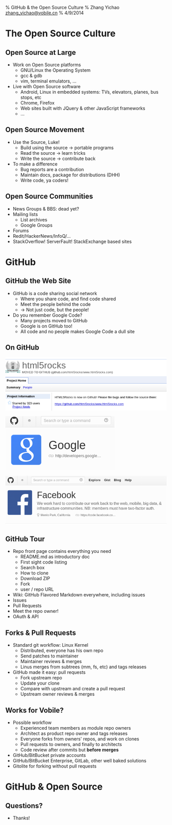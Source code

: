 % GitHub & the Open Source Culture
% Zhang Yichao <zhang_yichao@vobile.cn>
% 4/9/2014

# The Open Source Culture

## Open Source at Large

- Work on Open Source platforms
    - GNU/Linux the Operating System
    - gcc & gdb
    - vim, terminal emulators, ...
- Live with Open Source software
    - Android, Linux in embedded systems: TVs, elevators, planes, bus stops, etc
    - Chrome, Firefox
    - Web sites built with JQuery & other JavaScript frameworks
    - ...

## Open Source Movement

- Use the Source, Luke!
    - Build using the source -> portable programs
    - Read the source        -> learn tricks
    - Write the source       -> contribute back
- To make a difference
    - Bug reports are a contribution
    - Maintain docs, package for distributions (DHH)
    - Write code, ya coders!

## Open Source Communities

- News Groups & BBS: dead yet?
- Mailing lists
    - List archives
    - Google Groups
- Forums
- Redit/HackerNews/InfoQ/...
- StackOverflow! ServerFault! StackExchange based sites

# GitHub

## GitHub the Web Site

- GitHub is a code sharing social network
    - Where you share code, and find code shared
    - Meet the people behind the code
    - -> Not just code, but the people!
- Do you remember Google Code?
    - Many projects moved to GitHub
    - Google is on GitHub too!
    - All code and no people makes Google Code a dull site

## On GitHub

![](moved-to-github.png)

![](google-on-github.png)

![](facebook-on-github.png)

## GitHub Tour

- Repo front page contains everything you need
    - README.md as introductory doc
    - First sight code listing
    - Search box
    - How to clone
    - Download ZIP
    - Fork
    - user / repo URL
- Wiki: GitHub Flavored Markdown everywhere, including issues
- Issues
- Pull Requests
- Meet the repo owner!
- OAuth & API

## Forks & Pull Requests

- Standard git workflow: Linux Kernel
    - Distributed, everyone has his own repo
    - Send patches to maintainer
    - Maintainer reviews & merges
    - Linus merges from subtrees (mm, fs, etc) and tags releases
- GitHub made it easy: pull requests
    - Fork upstream repo
    - Update your clone
    - Compare with upstream and create a pull request
    - Upstream owner reviews & merges

## Works for Vobile?

- Possible workflow
    - Experienced team members as module repo owners
    - Architect as product repo owner and tags releases
    - Everyone forks from owners' repos, and work on clones
    - Pull requests to owners, and finally to architects
    - Code review after commits but **before merges**
- GitHub/BitBucket private accounts
- GitHub/BitBucket Enterprise, GitLab, other well baked solutions
- Gitolite for forking without pull requests

# GitHub & Open Source

## Questions?

- Thanks!
